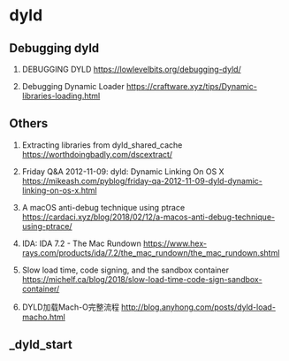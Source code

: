 # dyld

## Debugging dyld
1. DEBUGGING DYLD
https://lowlevelbits.org/debugging-dyld/

2. Debugging Dynamic Loader
https://craftware.xyz/tips/Dynamic-libraries-loading.html

## Others
1. Extracting libraries from dyld_shared_cache
https://worthdoingbadly.com/dscextract/

2. Friday Q&A 2012-11-09: dyld: Dynamic Linking On OS X
https://mikeash.com/pyblog/friday-qa-2012-11-09-dyld-dynamic-linking-on-os-x.html

3. A macOS anti-debug technique using ptrace
https://cardaci.xyz/blog/2018/02/12/a-macos-anti-debug-technique-using-ptrace/

4. IDA: IDA 7.2 - The Mac Rundown
https://www.hex-rays.com/products/ida/7.2/the_mac_rundown/the_mac_rundown.shtml

5. Slow load time, code signing, and the sandbox container
https://michelf.ca/blog/2018/slow-load-time-code-sign-sandbox-container/

6. DYLD加载Mach-O完整流程
http://blog.anyhong.com/posts/dyld-load-macho.html

## _dyld_start
